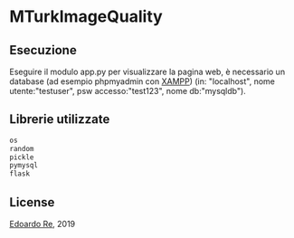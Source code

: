 # MTurkImageQuality

## Esecuzione
Eseguire il modulo app.py per visualizzare la pagina web, è necessario un database (ad esempio phpmyadmin con [XAMPP](https://www.apachefriends.org/it/download.html)) (in: "localhost", nome utente:"testuser", psw accesso:"test123", nome db:"mysqldb").
## Librerie utilizzate
```python
os
random
pickle 
pymysql
flask
```


## License
[Edoardo Re](https://github.com/edoardore), 2019
